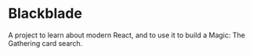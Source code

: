 # Blackblade

A project to learn about modern React, and to use it to build a Magic: The Gathering card search.
